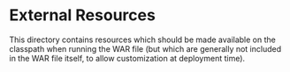 # External Resources

This directory contains resources which should be made available
on the classpath when running the WAR file (but which are generally
not included in the WAR file itself, to allow customization at
deployment time).
